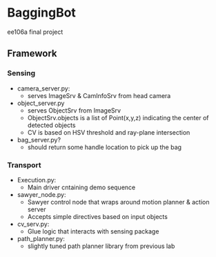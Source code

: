 # BaggingBot
ee106a final project

## Framework
### Sensing
* camera_server.py: 
    * serves ImageSrv & CamInfoSrv from head camera
* object_server.py
    * serves ObjectSrv from ImageSrv
    * ObjectSrv.objects is a list of Point(x,y,z) indicating the center of detected objects
    * CV is based on HSV threshold and ray-plane intersection
* bag_server.py?
    * should return some handle location to pick up the bag

### Transport
* Execution.py:
   * Main driver cntaining demo sequence
* sawyer_node.py:
   * Sawyer control node that wraps around motion planner & action server
   * Accepts simple directives based on input objects
* cv_serv.py:
   * Glue logic that interacts with sensing package
* path_planner.py:
   * slightly tuned path planner library from previous lab
